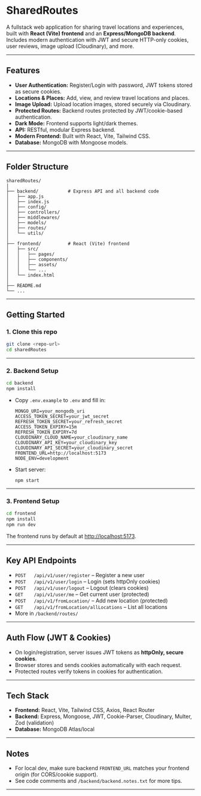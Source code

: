 # SharedRoutes

A fullstack web application for sharing travel locations and experiences, built with **React (Vite) frontend** and an **Express/MongoDB backend**.  
Includes modern authentication with JWT and secure HTTP-only cookies, user reviews, image upload (Cloudinary), and more.

---

## Features

- **User Authentication:** Register/Login with password, JWT tokens stored as secure cookies.
- **Locations & Places:** Add, view, and review travel locations and places.
- **Image Upload:** Upload location images, stored securely via Cloudinary.
- **Protected Routes:** Backend routes protected by JWT/cookie-based authentication.
- **Dark Mode:** Frontend supports light/dark themes.
- **API:** RESTful, modular Express backend.
- **Modern Frontend:** Built with React, Vite, Tailwind CSS.
- **Database:** MongoDB with Mongoose models.

---

## Folder Structure

```
sharedRoutes/
│
├── backend/           # Express API and all backend code
│   ├── app.js
│   ├── index.js
│   ├── config/
│   ├── controllers/
│   ├── middlewares/
│   ├── models/
│   ├── routes/
│   └── utils/
│
├── frontend/          # React (Vite) frontend
│   ├── src/
│   │   ├── pages/
│   │   ├── components/
│   │   ├── assets/
│   │   └── ...
│   └── index.html
│
├── README.md
└── ...
```

---

## Getting Started

### 1. Clone this repo
```sh
git clone <repo-url>
cd sharedRoutes
```

---

### 2. Backend Setup

```sh
cd backend
npm install
```
- Copy `.env.example` to `.env` and fill in:
  ```
  MONGO_URI=your_mongodb_uri
  ACCESS_TOKEN_SECRET=your_jwt_secret
  REFRESH_TOKEN_SECRET=your_refresh_secret
  ACCESS_TOKEN_EXPIRY=15m
  REFRESH_TOKEN_EXPIRY=7d
  CLOUDINARY_CLOUD_NAME=your_cloudinary_name
  CLOUDINARY_API_KEY=your_cloudinary_key
  CLOUDINARY_API_SECRET=your_cloudinary_secret
  FRONTEND_URL=http://localhost:5173
  NODE_ENV=development
  ```
- Start server:
  ```
  npm start
  ```

---

### 3. Frontend Setup

```sh
cd frontend
npm install
npm run dev
```
The frontend runs by default at [http://localhost:5173](http://localhost:5173).

---

## Key API Endpoints

- `POST   /api/v1/user/register` – Register a new user
- `POST   /api/v1/user/login` – Login (sets httpOnly cookies)
- `POST   /api/v1/user/logout` – Logout (clears cookies)
- `GET    /api/v1/user/me` – Get current user (protected)
- `POST   /api/v1/fromLocation/` – Add new location (protected)
- `GET    /api/v1/fromLocation/allLocations` – List all locations
- More in `/backend/routes/`

---

## Auth Flow (JWT & Cookies)

- On login/registration, server issues JWT tokens as **httpOnly, secure cookies**.
- Browser stores and sends cookies automatically with each request.
- Protected routes verify tokens in cookies for authentication.

---

## Tech Stack

- **Frontend:** React, Vite, Tailwind CSS, Axios, React Router
- **Backend:** Express, Mongoose, JWT, Cookie-Parser, Cloudinary, Multer, Zod (validation)
- **Database:** MongoDB Atlas/local

---

## Notes

- For local dev, make sure backend `FRONTEND_URL` matches your frontend origin (for CORS/cookie support).
- See code comments and `/backend/backend.notes.txt` for more tips.

---


